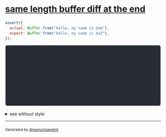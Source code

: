 # [same length buffer diff at the end](../../array_typed.test.js#L29)

```js
assert({
  actual: Buffer.from("hello, my name is dam"),
  expect: Buffer.from("hello, my name is daZ"),
});
```

![img](throw.svg)

<details>
  <summary>see without style</summary>

```console
AssertionError: actual and expect are different

actual: Buffer [
  ↑ 19 values ↑
  97,
  109,
]
expect: Buffer [
  ↑ 19 values ↑
  97,
  90,
]
```

</details>

---

<sub>
  Generated by <a href="https://github.com/jsenv/core/tree/main/packages/independent/snapshot">@jsenv/snapshot</a>
</sub>